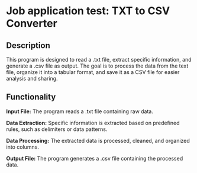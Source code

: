 <h1>Job application test: TXT to CSV Converter</h1>

<h2>Description</h2>
<p>This program is designed to read a .txt file, extract specific information, and generate a .csv file as output. The goal is to process the data from the text file, organize it into a tabular format, and save it as a CSV file for easier analysis and sharing.</p>

<h2>Functionality</h2>
<p> <Strong>Input File:</Strong> The program reads a .txt file containing raw data.</p>
<p> <Strong>Data Extraction:</Strong> Specific information is extracted based on predefined rules, such as delimiters or data patterns.</p>
<p> <Strong>Data Processing:</Strong> The extracted data is processed, cleaned, and organized into columns.</p>
<p> <Strong>Output File:</Strong> The program generates a .csv file containing the processed data.</p>
